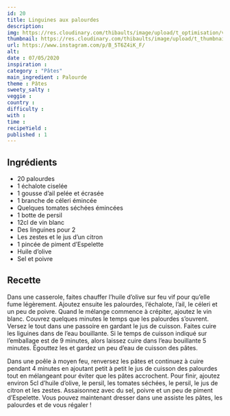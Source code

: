 ```yaml
---
id: 20
title: Linguines aux palourdes
description: 
img: https://res.cloudinary.com/thibaults/image/upload/t_optimisation/v1600509188/Recipes/20200507_linguine_palourde.jpg
thumbnail: https://res.cloudinary.com/thibaults/image/upload/t_thumbnail_josie/v1600509188/Recipes/20200507_linguine_palourde.jpg
url: https://www.instagram.com/p/B_5T6Z4iK_F/
alt: 
date : 07/05/2020
inspiration :
category : "Pâtes"
main_ingredient : Palourde
theme : Pâtes
sweety_salty : 
veggie : 
country :
difficulty :
with : 
time : 
recipeYield : 
published : 1
---
```


## Ingrédients
 -  20 palourdes
 -  1 échalote ciselée
 -  1 gousse d’ail pelée et écrasée
 -  1 branche de céleri émincée
 -  Quelques tomates séchées émincées
 -  1 botte de persil
 -  12cl de vin blanc
 -  Des linguines pour 2
 -  Les zestes et le jus d’un citron
 -  1 pincée de piment d’Espelette
 -  Huile d’olive
 -  Sel et poivre

## Recette
Dans une casserole, faites chauffer l’huile d’olive sur feu vif pour qu’elle fume légèrement. Ajoutez ensuite les palourdes, l’échalote, l’ail, le céleri et un peu de poivre. Quand le mélange commence à crépiter, ajoutez le vin blanc. Couvrez quelques minutes le temps que les palourdes s’ouvrent. Versez le tout dans une passoire en gardant le jus de cuisson. Faites cuire les liguines dans de l’eau bouillante. Si le temps de cuisson indiqué sur l’emballage est de 9 minutes, alors laissez cuire dans l’eau bouillante 5 minutes. Égouttez les et gardez un peu d’eau de cuisson des pâtes.

Dans une poêle à moyen feu, renversez les pâtes et continuez à cuire pendant 4 minutes en ajoutant petit à petit le jus de cuisson des palourdes tout en mélangeant pour éviter que les pâtes accrochent. Pour finir, ajoutez environ 5cl d’huile d’olive, le persil, les tomates séchées, le persil, le jus de citron et les zestes. Assaisonnez avec du sel, poivre et un peu de piment d’Espelette. Vous pouvez maintenant dresser dans une assiste les pâtes, les palourdes et de vous régaler !